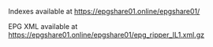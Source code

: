 Indexes available at https://epgshare01.online/epgshare01/

EPG XML available at https://epgshare01.online/epgshare01/epg_ripper_IL1.xml.gz

